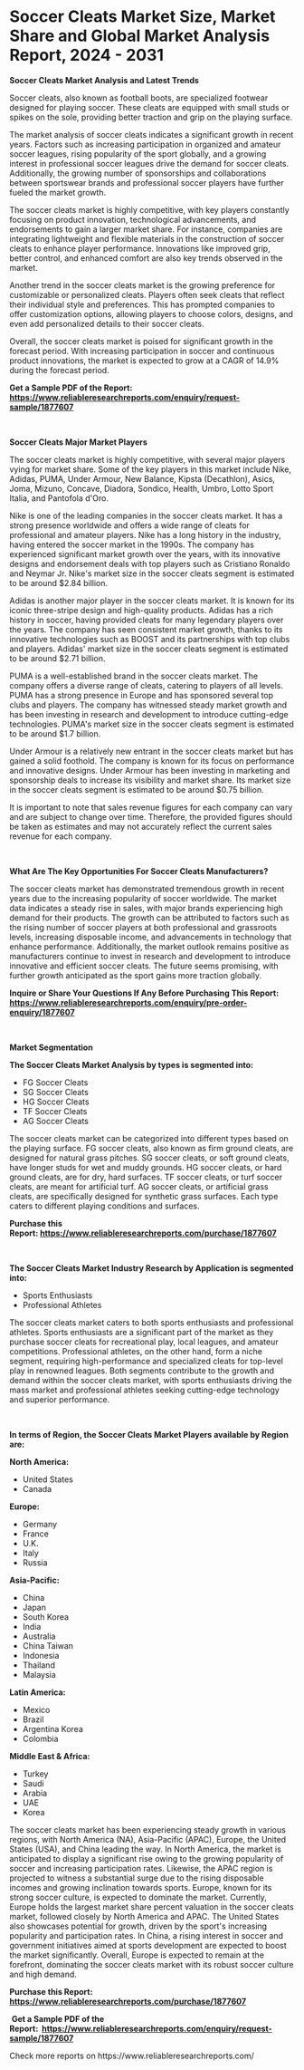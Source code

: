 <p><h1>Soccer Cleats Market Size, Market Share and Global Market Analysis Report, 2024 - 2031</h1></p><p><strong>Soccer Cleats Market Analysis and Latest Trends</strong></p>
<p><p>Soccer cleats, also known as football boots, are specialized footwear designed for playing soccer. These cleats are equipped with small studs or spikes on the sole, providing better traction and grip on the playing surface.</p><p>The market analysis of soccer cleats indicates a significant growth in recent years. Factors such as increasing participation in organized and amateur soccer leagues, rising popularity of the sport globally, and a growing interest in professional soccer leagues drive the demand for soccer cleats. Additionally, the  growing number of sponsorships and collaborations between sportswear brands and professional soccer players have further fueled the market growth. </p><p>The soccer cleats market is highly competitive, with key players constantly focusing on product innovation, technological advancements, and endorsements to gain a larger market share. For instance, companies are integrating lightweight and flexible materials in the construction of soccer cleats to enhance player performance. Innovations like improved grip, better control, and enhanced comfort are also key trends observed in the market.</p><p>Another trend in the soccer cleats market is the growing preference for customizable or personalized cleats. Players often seek cleats that reflect their individual style and preferences. This has prompted companies to offer customization options, allowing players to choose colors, designs, and even add personalized details to their soccer cleats.</p><p>Overall, the soccer cleats market is poised for significant growth in the forecast period. With increasing participation in soccer and continuous product innovations, the market is expected to grow at a CAGR of 14.9% during the forecast period.</p></p>
<p><strong>Get a Sample PDF of the Report:&nbsp; <a href="https://www.reliableresearchreports.com/enquiry/request-sample/1877607">https://www.reliableresearchreports.com/enquiry/request-sample/1877607</a></strong></p>
<p>&nbsp;</p>
<p><strong>Soccer Cleats Major Market Players</strong></p>
<p><p>The soccer cleats market is highly competitive, with several major players vying for market share. Some of the key players in this market include Nike, Adidas, PUMA, Under Armour, New Balance, Kipsta (Decathlon), Asics, Joma, Mizuno, Concave, Diadora, Sondico, Health, Umbro, Lotto Sport Italia, and Pantofola d'Oro. </p><p>Nike is one of the leading companies in the soccer cleats market. It has a strong presence worldwide and offers a wide range of cleats for professional and amateur players. Nike has a long history in the industry, having entered the soccer market in the 1990s. The company has experienced significant market growth over the years, with its innovative designs and endorsement deals with top players such as Cristiano Ronaldo and Neymar Jr. Nike's market size in the soccer cleats segment is estimated to be around $2.84 billion.</p><p>Adidas is another major player in the soccer cleats market. It is known for its iconic three-stripe design and high-quality products. Adidas has a rich history in soccer, having provided cleats for many legendary players over the years. The company has seen consistent market growth, thanks to its innovative technologies such as BOOST and its partnerships with top clubs and players. Adidas' market size in the soccer cleats segment is estimated to be around $2.71 billion.</p><p>PUMA is a well-established brand in the soccer cleats market. The company offers a diverse range of cleats, catering to players of all levels. PUMA has a strong presence in Europe and has sponsored several top clubs and players. The company has witnessed steady market growth and has been investing in research and development to introduce cutting-edge technologies. PUMA's market size in the soccer cleats segment is estimated to be around $1.7 billion.</p><p>Under Armour is a relatively new entrant in the soccer cleats market but has gained a solid foothold. The company is known for its focus on performance and innovative designs. Under Armour has been investing in marketing and sponsorship deals to increase its visibility and market share. Its market size in the soccer cleats segment is estimated to be around $0.75 billion.</p><p>It is important to note that sales revenue figures for each company can vary and are subject to change over time. Therefore, the provided figures should be taken as estimates and may not accurately reflect the current sales revenue for each company.</p></p>
<p>&nbsp;</p>
<p><strong>What Are The Key Opportunities For Soccer Cleats Manufacturers?</strong></p>
<p><p>The soccer cleats market has demonstrated tremendous growth in recent years due to the increasing popularity of soccer worldwide. The market data indicates a steady rise in sales, with major brands experiencing high demand for their products. The growth can be attributed to factors such as the rising number of soccer players at both professional and grassroots levels, increasing disposable income, and advancements in technology that enhance performance. Additionally, the market outlook remains positive as manufacturers continue to invest in research and development to introduce innovative and efficient soccer cleats. The future seems promising, with further growth anticipated as the sport gains more traction globally.</p></p>
<p><strong>Inquire or Share Your Questions If Any Before Purchasing This Report: <a href="https://www.reliableresearchreports.com/enquiry/pre-order-enquiry/1877607">https://www.reliableresearchreports.com/enquiry/pre-order-enquiry/1877607</a></strong></p>
<p>&nbsp;</p>
<p><strong>Market Segmentation</strong></p>
<p><strong>The Soccer Cleats Market Analysis by types is segmented into:</strong></p>
<p><ul><li>FG Soccer Cleats</li><li>SG Soccer Cleats</li><li>HG Soccer Cleats</li><li>TF Soccer Cleats</li><li>AG Soccer Cleats</li></ul></p>
<p><p>The soccer cleats market can be categorized into different types based on the playing surface. FG soccer cleats, also known as firm ground cleats, are designed for natural grass pitches. SG soccer cleats, or soft ground cleats, have longer studs for wet and muddy grounds. HG soccer cleats, or hard ground cleats, are for dry, hard surfaces. TF soccer cleats, or turf soccer cleats, are meant for artificial turf. AG soccer cleats, or artificial grass cleats, are specifically designed for synthetic grass surfaces. Each type caters to different playing conditions and surfaces.</p></p>
<p><strong>Purchase this Report:&nbsp;<a href="https://www.reliableresearchreports.com/purchase/1877607">https://www.reliableresearchreports.com/purchase/1877607</a></strong></p>
<p>&nbsp;</p>
<p><strong>The Soccer Cleats Market Industry Research by Application is segmented into:</strong></p>
<p><ul><li>Sports Enthusiasts</li><li>Professional Athletes</li></ul></p>
<p><p>The soccer cleats market caters to both sports enthusiasts and professional athletes. Sports enthusiasts are a significant part of the market as they purchase soccer cleats for recreational play, local leagues, and amateur competitions. Professional athletes, on the other hand, form a niche segment, requiring high-performance and specialized cleats for top-level play in renowned leagues. Both segments contribute to the growth and demand within the soccer cleats market, with sports enthusiasts driving the mass market and professional athletes seeking cutting-edge technology and superior performance.</p></p>
<p>&nbsp;</p>
<p><strong>In terms of Region, the Soccer Cleats Market Players available by Region are:</strong></p>
<p>
    <p> <strong> North America: </strong>
        <ul>
            <li>United States</li>
            <li>Canada</li>
        </ul>
        </p> 
    <p> <strong> Europe: </strong>
        <ul>
            <li>Germany</li>
            <li>France</li>
            <li>U.K.</li>
            <li>Italy</li>
            <li>Russia</li>
        </ul>
        </p> 
    <p> <strong> Asia-Pacific: </strong>
        <ul>
            <li>China</li>
            <li>Japan</li>
            <li>South Korea</li>
            <li>India</li>
            <li>Australia</li>
            <li>China Taiwan</li>
            <li>Indonesia</li>
            <li>Thailand</li>
            <li>Malaysia</li>
        </ul>
        </p> 
    <p> <strong> Latin America: </strong>
        <ul>
            <li>Mexico</li>
            <li>Brazil</li>
            <li>Argentina Korea</li>
            <li>Colombia</li>
        </ul>
        </p> 
    <p> <strong> Middle East & Africa: </strong>
        <ul>
            <li>Turkey</li>
            <li>Saudi</li>
            <li>Arabia</li>
            <li>UAE</li>
            <li>Korea</li>
        </ul>
    </p>
    </p>
<p><p>The soccer cleats market has been experiencing steady growth in various regions, with North America (NA), Asia-Pacific (APAC), Europe, the United States (USA), and China leading the way. In North America, the market is anticipated to display a significant rise owing to the growing popularity of soccer and increasing participation rates. Likewise, the APAC region is projected to witness a substantial surge due to the rising disposable incomes and growing inclination towards sports. Europe, known for its strong soccer culture, is expected to dominate the market. Currently, Europe holds the largest market share percent valuation in the soccer cleats market, followed closely by North America and APAC. The United States also showcases potential for growth, driven by the sport's increasing popularity and participation rates. In China, a rising interest in soccer and government initiatives aimed at sports development are expected to boost the market significantly. Overall, Europe is expected to remain at the forefront, dominating the soccer cleats market with its robust soccer culture and high demand.</p></p>
<p><strong>Purchase this Report: <a href="https://www.reliableresearchreports.com/purchase/1877607">https://www.reliableresearchreports.com/purchase/1877607</a></strong></p>
<p>&nbsp;<strong>Get a Sample PDF of the Report:&nbsp;&nbsp;<a href="https://www.reliableresearchreports.com/enquiry/request-sample/1877607">https://www.reliableresearchreports.com/enquiry/request-sample/1877607</a></strong></p>
<p><strong></strong></p>
<p>Check more reports on https://www.reliableresearchreports.com/</p>